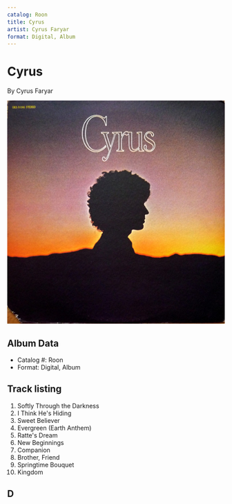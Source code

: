 ```yaml
---
catalog: Roon
title: Cyrus
artist: Cyrus Faryar
format: Digital, Album
---
```


# Cyrus

By Cyrus Faryar

![](../../assets/albumcovers/Cyrus_Faryar-Cyrus.png)

## Album Data

- Catalog #: Roon
- Format: Digital, Album


## Track listing


1. Softly Through the Darkness
2. I Think He's Hiding
3. Sweet Believer
4. Evergreen (Earth Anthem)
5. Ratte's Dream
6. New Beginnings
7. Companion
8. Brother, Friend
9. Springtime Bouquet
10. Kingdom

## D

